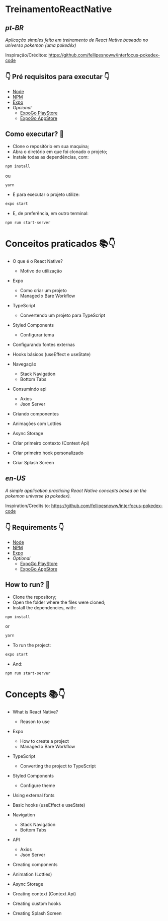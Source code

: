 # **TreinamentoReactNative**

## _pt-BR_

_Aplicação simples feita em treinamento de React Native baseado no universo pokemon (uma pokedéx)_

Inspiração/Créditos: https://github.com/fellipesnoww/interfocus-pokedex-code

## **👇 Pré requisitos para executar 👇**
- [Node](https://nodejs.org/en/)
- [NPM](https://www.npmjs.com/)
- [Expo](https://docs.expo.dev/)
- _Opcional_
    - [ExpoGo PlayStore](https://play.google.com/store/apps/details?id=host.exp.exponent&hl=pt_BR&gl=US)
    - [ExpoGo AppStore](https://apps.apple.com/br/app/expo-go/id982107779)

## Como executar? 🤔
- Clone o repositório em sua maquina;
- Abra o diretório em que foi clonado o projeto;
- Instale todas as dependências, com:  
```bash
npm install
```
ou 

```bash
yarn
```
- E para executar o projeto utilize:
```bash
expo start
```
- E, de preferência, em outro terminal:
```bash
npm run start-server
```

# **Conceitos praticados 📚👇**

-  O que é o React Native?
    -  Motivo de utilização

-  Expo
    -  Como criar um projeto
    -  Managed x Bare Workflow

-  TypeScript
    -  Convertendo um projeto para TypeScript

-  Styled Components
    -  Configurar tema

-  Configurando fontes externas

-  Hooks básicos (useEffect e useState)

-  Navegação
    -  Stack Navigation
    -  Bottom Tabs
    
-  Consumindo api
   -  Axios
   -  Json Server

-  Criando componentes
  
-  Animações com Lotties

-  Async Storage

-  Criar primeiro contexto (Context Api)

-  Criar primeiro hook personalizado

-  Criar Splash Screen

## _en-US_

_A simple application practicing React Native concepts based on the pokemon universe (a pokedex)._

Inspiration/Credits to: https://github.com/fellipesnoww/interfocus-pokedex-code

## **👇 Requirements 👇**
- [Node](https://nodejs.org/en/)
- [NPM](https://www.npmjs.com/)
- [Expo](https://docs.expo.dev/)
- _Optional_
    - [ExpoGo PlayStore](https://play.google.com/store/apps/details?id=host.exp.exponent&hl=pt_BR&gl=US)
    - [ExpoGo AppStore](https://apps.apple.com/br/app/expo-go/id982107779)

## How to run? 🤔
- Clone the repository;
- Open the folder where the files were cloned;
- Install the dependencies, with:  
```bash
npm install
```
or 

```bash
yarn
```
- To run the project:
```bash
expo start
```
- And:
```bash
npm run start-server
```

# **Concepts 📚👇**

-  What is React Native?
    -  Reason to use

-  Expo
    -  How to create a project
    -  Managed x Bare Workflow

-  TypeScript
    -  Converting the project to TypeScript

-  Styled Components
    -  Configure theme

-  Using external fonts

-  Basic hooks (useEffect e useState)

-  Navigation
    -  Stack Navigation
    -  Bottom Tabs
    
-  API
   -  Axios
   -  Json Server

-  Creating components
  
-  Animation (Lotties)

-  Async Storage

-  Creating context (Context Api)

-  Creating custom hooks

-  Creating Splash Screen

